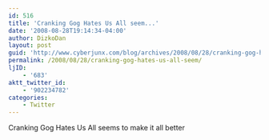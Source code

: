 ```yaml
---
id: 516
title: 'Cranking Gog Hates Us All seem...'
date: '2008-08-28T19:14:34-04:00'
author: DizkoDan
layout: post
guid: 'http://www.cyberjunx.com/blog/archives/2008/08/28/cranking-gog-hates-us-all-seem/'
permalink: /2008/08/28/cranking-gog-hates-us-all-seem/
ljID:
    - '683'
aktt_twitter_id:
    - '902234782'
categories:
    - Twitter
---
```


Cranking Gog Hates Us All seems to make it all better